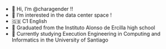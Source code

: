 - 👋 Hi, I’m @charagender !!
- 👀 I’m interested in the data center space !
- 🇬🇧 C1 English
- 🏫 Graduated from the Instituto Alonso de Ercilla high school
- 🌱 Currently studying Execution Engineering in Computing and Informatics in the University of Santiago

<!---
charagender/charagender is a ✨ special ✨ repository because its `README.md` (this file) appears on your GitHub profile.
You can click the Preview link to take a look at your changes.
--->
